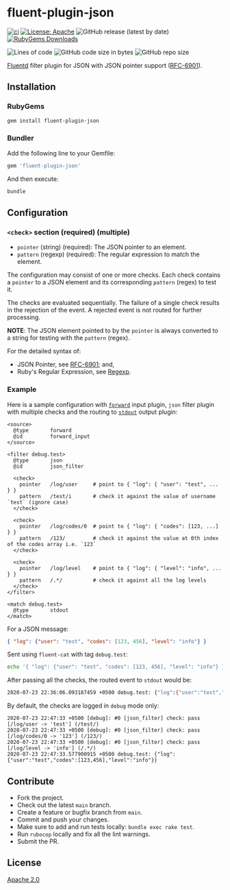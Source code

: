 # fluent-plugin-json

[![ci](https://github.com/iamazeem/fluent-plugin-json/actions/workflows/ci.yml/badge.svg?branch=main)](https://github.com/iamazeem/fluent-plugin-json/actions/workflows/ci.yml)
[![License: Apache](https://img.shields.io/badge/license-Apache-blue.svg?style=flat-square)](https://github.com/iamAzeem/fluent-plugin-json/blob/master/LICENSE)
![GitHub release (latest by date)](https://img.shields.io/github/v/release/iamAzeem/fluent-plugin-json?style=flat-square)
[![RubyGems Downloads](https://img.shields.io/gem/dt/fluent-plugin-json?color=blue&style=flat-square)](https://rubygems.org/gems/fluent-plugin-json)

![Lines of code](https://img.shields.io/tokei/lines/github/iamAzeem/fluent-plugin-json?label=LOC&style=flat-square)
![GitHub code size in bytes](https://img.shields.io/github/languages/code-size/iamAzeem/fluent-plugin-json?style=flat-square)
![GitHub repo size](https://img.shields.io/github/repo-size/iamAzeem/fluent-plugin-json?style=flat-square)

[Fluentd](https://fluentd.org/) filter plugin for JSON with JSON pointer support
([RFC-6901](https://tools.ietf.org/html/rfc6901)).

## Installation

### RubyGems

```bash
gem install fluent-plugin-json
```

### Bundler

Add the following line to your Gemfile:

```ruby
gem 'fluent-plugin-json'
```

And then execute:

```bash
bundle
```

## Configuration

### `<check>` section (required) (multiple)

* `pointer` (string) (required): The JSON pointer to an element.
* `pattern` (regexp) (required): The regular expression to match the element.

The configuration may consist of one or more checks. Each check contains a
`pointer` to a JSON element and its corresponding `pattern` (regex) to test it.

The checks are evaluated sequentially. The failure of a single check results in
the rejection of the event. A rejected event is not routed for further
processing.

**NOTE**: The JSON element pointed to by the `pointer` is always converted to a
string for testing with the `pattern` (regex).

For the detailed syntax of:

- JSON Pointer, see [RFC-6901](https://tools.ietf.org/html/rfc6901#section-5); and,
- Ruby's Regular Expression, see [Regexp](https://ruby-doc.org/core-2.4.1/Regexp.html).

### Example

Here is a sample configuration with
[`forward`](https://docs.fluentd.org/v/1.0/input/forward) input plugin, `json`
filter plugin with multiple checks and the routing to
[`stdout`](https://docs.fluentd.org/v/1.0/output/stdout) output plugin:

```text
<source>
  @type       forward
  @id         forward_input
</source>

<filter debug.test>
  @type       json
  @id         json_filter

  <check>
    pointer   /log/user     # point to { "log": { "user": "test", ... } }
    pattern   /test/i       # check it against the value of username `test` (ignore case)
  </check>

  <check>
    pointer   /log/codes/0  # point to { "log": { "codes": [123, ...] } }
    pattern   /123/         # check it against the value at 0th index of the codes array i.e. `123`
  </check>

  <check>
    pointer   /log/level    # point to { "log": { "level": "info", ... } }
    pattern   /.*/          # check it against all the log levels
  </check>
</filter>

<match debug.test>
  @type       stdout
</match>
```

For a JSON message:

```json
{ "log": {"user": "test", "codes": [123, 456], "level": "info"} }
```

Sent using `fluent-cat` with tag `debug.test`:

```bash
echo '{ "log": {"user": "test", "codes": [123, 456], "level": "info"} }' | fluent-cat "debug.test"
```

After passing all the checks, the routed event to `stdout` would be:

```bash
2020-07-23 22:36:06.093187459 +0500 debug.test: {"log":{"user":"test","codes":[123,456],"level":"info"}}
```

By default, the checks are logged in `debug` mode only:

```text
2020-07-23 22:47:33 +0500 [debug]: #0 [json_filter] check: pass [/log/user -> 'test'] (/test/)
2020-07-23 22:47:33 +0500 [debug]: #0 [json_filter] check: pass [/log/codes/0 -> '123'] (/123/)
2020-07-23 22:47:33 +0500 [debug]: #0 [json_filter] check: pass [/log/level -> 'info'] (/.*/)
2020-07-23 22:47:33.577900915 +0500 debug.test: {"log":{"user":"test","codes":[123,456],"level":"info"}}
```

## Contribute

- Fork the project.
- Check out the latest `main` branch.
- Create a feature or bugfix branch from `main`.
- Commit and push your changes.
- Make sure to add and run tests locally: `bundle exec rake test`.
- Run `rubocop` locally and fix all the lint warnings.
- Submit the PR.

## License

[Apache 2.0](LICENSE)
